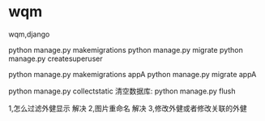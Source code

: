 # wqm
wqm,django

python manage.py makemigrations
python manage.py migrate
python manage.py createsuperuser

python manage.py makemigrations appA
python manage.py migrate appA

python manage.py collectstatic
清空数据库:
python manage.py flush



1,怎么过滤外健显示  解决
2,图片重命名 解决
3,修改外健或者修改关联的外健
